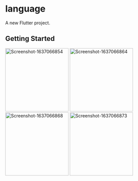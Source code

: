 # language

A new Flutter project.

## Getting Started
<a href="https://ibb.co/H7ZMjx6"><img src="https://i.ibb.co/v19rSQp/Screenshot-1637066854.png" alt="Screenshot-1637066854" border="0" width="200"></a>
<a href="https://ibb.co/cCCB6vk"><img src="https://i.ibb.co/9VVDbvc/Screenshot-1637066864.png" alt="Screenshot-1637066864" border="0" width="200"></a>
<a href="https://ibb.co/LrzXGN0"><img src="https://i.ibb.co/BGV51nf/Screenshot-1637066868.png" alt="Screenshot-1637066868" border="0" width="200"></a>
<a href="https://ibb.co/mR7GdsX"><img src="https://i.ibb.co/9pjNBXV/Screenshot-1637066873.png" alt="Screenshot-1637066873" border="0" width="200"></a>
